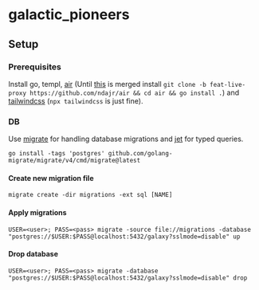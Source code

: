 # galactic_pioneers

## Setup


### Prerequisites

Install go, templ, [air](https://github.com/cosmtrek/air?tab=readme-ov-file#installation) (Until [this](https://github.com/cosmtrek/air/pull/512) is merged install `git clone -b feat-live-proxy https://github.com/ndajr/air && cd air && go install .`)
and [tailwindcss](https://tailwindcss.com/docs/installation) (`npx tailwindcss` is just fine).


### DB

Use [migrate](https://github.com/golang-migrate/migrate/tree/master/cmd/migrate) for handling database migrations 
and [jet](https://github.com/go-jet/jet) for typed queries.

```
go install -tags 'postgres' github.com/golang-migrate/migrate/v4/cmd/migrate@latest
```

#### Create new migration file

```
migrate create -dir migrations -ext sql [NAME]
```


#### Apply migrations

```
USER=<user>; PASS=<pass> migrate -source file://migrations -database "postgres://$USER:$PASS@localhost:5432/galaxy?sslmode=disable" up
```

#### Drop database

```
USER=<user>; PASS=<pass> migrate -database "postgres://$USER:$PASS@localhost:5432/galaxy?sslmode=disable" drop
```

